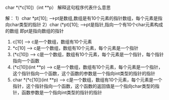 char *(*c[10])（int **p） 解释这句程序代表什么意思

解：
1）char *pt[10];  -->pt是数组,数组是有10个元素的指针数组，每个元素是指向char类型的指针
2）char (*pt)[10]; -->pt是指针,指向一个有10个char元素构成的数组 即pt是指向数组的指针

1. c[10] --> c是一个数组，数组有10个元素
2. *c[10] --> c是一个数组，数组有10个元素，每个元素是一个指针
3. (*c[10]) --> c是一个数组，数组有10个元素，每个元素是一个指针，每个指针指向一个函数
4. (*c[10])(int **p) --> c是一个数组，数组有10个元素，每个元素是一个指针，这个指针指向一个函数，这个函数的参数是一个指向int类型的指针的指针
5. char *(*c[10])(int **p) --> c是一个数组，数组有10个元素，每个元素是一个指针，这个指针指向一个函数，这个函数的返回值是一个指向char类型的指针，函数参数是一个指向int类型的指针的指针